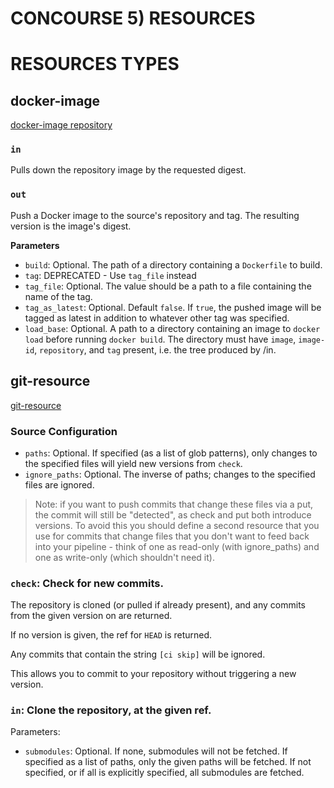 # CONCOURSE 5) RESOURCES


# RESOURCES TYPES

## docker-image

[docker-image repository](https://github.com/concourse/docker-image-resource)



### `in`

Pulls down the repository image by the requested digest.



### `out`

Push a Docker image to the source's repository and tag. The resulting version is the image's digest.

**Parameters**

  - `build`: Optional. The path of a directory containing a `Dockerfile` to build.
  - `tag`: DEPRECATED - Use `tag_file` instead
  - `tag_file`: Optional. The value should be a path to a file containing the name of the tag.
  - `tag_as_latest`: Optional. Default `false`. If `true`, the pushed image will be tagged as latest in addition to whatever other tag was specified.
  - `load_base`: Optional. A path to a directory containing an image to `docker load` before running `docker build`. The directory must have `image`, `image-id`, `repository`, and `tag` present, i.e. the tree produced by /in.



## git-resource

[git-resource](https://github.com/concourse/git-resource)

### Source Configuration

  - `paths`: Optional. If specified (as a list of glob patterns), only changes to the specified files will yield new versions from `check`.
  - `ignore_paths`: Optional. The inverse of paths; changes to the specified files are ignored.
 
> Note: if you want to push commits that change these files via a put, the commit will still be "detected", as check and put both introduce versions. To avoid this you should define a second resource that you use for commits that change files that you don't want to feed back into your pipeline - think of one as read-only (with ignore_paths) and one as write-only (which shouldn't need it).


### `check`: Check for new commits.

The repository is cloned (or pulled if already present), and any commits from the given version on are returned. 

If no version is given, the ref for `HEAD` is returned.

Any commits that contain the string `[ci skip]` will be ignored. 

This allows you to commit to your repository without triggering a new version.


### `in`: Clone the repository, at the given ref.

Parameters:
  
  - `submodules`: Optional. If none, submodules will not be fetched. If specified as a list of paths, only the given paths will be fetched. If not specified, or if all is explicitly specified, all submodules are fetched.









